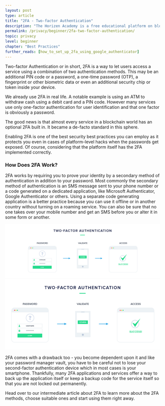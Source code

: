 ```yaml
---
layout: post
type: article
title: "2FA - Two-factor Authentication"
description: "The Horizen Academy is a free educational platform on blockchain technology, cryptocurrency, and privacy. In this article, we expain why using 2-factor authentification (2FA) is important at a beginner level."
permalink: /privacy/beginner/2fa-two-factor-authentication/
topic: privacy
level: beginner
chapter: "Best Practices"
further_reads: [how_to_set_up_2fa_using_google_authenticator]
---
```


Two-factor Authentication or in short, 2FA is a way to let users access a service using a combination of two authentication methods. This may be an additional PIN code or a password, a one-time password (OTP), a fingerprint or other biometric data or even an additional security chip or token inside your device.

We already use 2FA in real life. A notable example is using an ATM to withdraw cash using a debit card and a PIN code. However many services use only one-factor authentication for user identification and that one factor is obviously a password.

The good news is that almost every service in a blockchain world has an optional 2FA built in. It became a de-facto standard in this sphere.

Enabling 2FA is one of the best security best practices you can employ as it protects you even in cases of platform-level hacks when the passwords get exposed. Of course, considering that the platform itself has the 2FA implemented correctly.



### How Does 2FA Work?

2FA works by requiring you to prove your identity by a secondary method of authentication in addition to your password. Most commonly the secondary method of authentication is an SMS message sent to your phone number or a code generated on a dedicated application, like Microsoft Authenticator, Google Authenticator or others. Using a separate code generating application is a better practice because you can use it offline or in another country without turning on a roaming service. You can also be sure that no one takes over your mobile number and get an SMS before you or alter it in some form or another.

![2FA](/assets/post_files/privacy/beginner/2fa/2fa_D.jpg)
![2FA](/assets/post_files/privacy/beginner/2fa/2fa_M.jpg)

2FA comes with a drawback too - you become dependent upon it and like your password manager vault, you have to be careful not to lose your second-factor authentication device which in most cases is your smartphone. Thankfully, many 2FA applications and services offer a way to back up the application itself or keep a backup code for the service itself so that you are not locked out permanently.

Head over to our intermediate article about 2FA to learn more about the 2FA methods, choose suitable ones and start using them right away.

